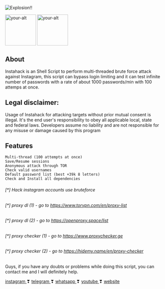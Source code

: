 ![Explosion!!](https://s16.picofile.com/file/8423213668/1597845525_picsay.png)

<a href="https://instagram.com/sslri" > <img src="https://s7.picofile.com/file/8384564676/instagram_new.png" alt="your-alt"  width="100" height="100"></a> <a href="https://telegram.me/sslri" > <img src="https://s9.picofile.com/file/8361530500/telegram_app.png" alt="your-alt"  width="100" height="100"></a>
 

## About
Instahack is an Shell Script to perform multi-threaded brute force attack against Instagram, this script can bypass login limiting and it can test infinite number of passwords with a rate of about 1000 passwords/min with 100 attemps at once.

## Legal disclaimer:
Usage of Instahack for attacking targets without prior mutual consent is illegal. It's the end user's responsibility to obey all applicable local, state and federal laws. Developers assume no liability and are not responsible for any misuse or damage caused by this program

## Features

    Multi-thread (100 attempts at once)
    Save/Resume sessions
    Anonymous attack through TOR
    Check valid usernames
    Default password list (best +39k 8 letters)
    Check and Install all dependencies



###### [*] Hack instagram accounts use bruteforce
###### [*] proxy dl (1) - go to https://www.torvpn.com/en/proxy-list
###### [*] proxy dl (2) - go to https://openproxy.space/list
###### [*] proxy checker (1) - go to https://www.proxychecker.ge
###### [*] proxy checker (2) - go to https://hidemy.name/en/proxy-checker

Guys, if you have any doubts or problems while doing this script, you can contact me and I will definitely help.

<a href="https://instagram.com/sslri" > instagram </a> ❣ <a href="https://telegram.me/sslri" > telegram </a> ❣ <a href="https://wa.me/989384491252" > whatsapp </a> ❣ <a href="https://youtube.com/sslri" > youtube </a> ❣ <a href="https://sslri.ir" > website </a>
